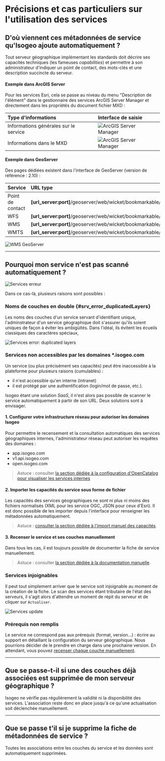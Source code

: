 # Précisions et cas particuliers sur l&apos;utilisation des services

## D&apos;où viennent ces métadonnées de service qu&apos;Isogeo ajoute automatiquement ?

Tout serveur géographique implémentant les standards doit décrire ses capacités techniques (les fameuses *capabilities*) et permettre à son administrateur d&apos;indiquer un point de contact, des mots-clés et une description succincte du serveur.

#### Exemple dans ArcGIS Server

Pour les services Esri, cela se passe au niveau du menu "Description de l&apos;élément" dans le gestionnaire des services ArcGIS Server Manager et directement dans les propriétés du document fichier MXD :

| Type d&apos;informations | Interface de saisie |
| :------------------ | :------------------ |
| Informations générales sur le service | ![ArcGIS Server Manager](/images/inv_edit_srv_GetCapSource_ArcgisServer.png "Interface de documentation du GetCapabilities dans ArcGIS Server") |
| Informations dans le MXD |![ArcGIS Server Manager](/images/inv_edit_srv_GetCapSource_arcmap.png "Interface de documentation du GetCapabilities dans ArcMap") |

#### Exemple dans GeoServer

Des pages dédiées existent dans l&apos;interface de GeoServer (version de référence : 2.10) :

| Service          | URL type |
| :--------------- | :------- |
| Point de contact | **[url_server:port]**/geoserver/web/wicket/bookmarkable/org.geoserver.web.admin.ContactPage |
| WFS              | **[url_server:port]**/geoserver/web/wicket/bookmarkable/org.geoserver.wfs.web.WFSAdminPage |
| WMS              | **[url_server:port]**/geoserver/web/wicket/bookmarkable/org.geoserver.wms.web.WMSAdminPage |
| WMTS             | **[url_server:port]**/geoserver/web/wicket/bookmarkable/org.geoserver.gwc.web.wmts.WMTSAdminPage |

![WMS GeoServer](/images/inv_edit_srv_CLC_WFS_GetCapSource_geoserver.png "Interface de documentation du GetCapabilities du WMS dans GeoServer")

______________

## Pourquoi mon service n&apos;est pas scanné automatiquement ?

![Services erreur](/images/inv_edit_srv_unreachable.png "Une erreur est survenue durant le scan du service. Impossible de pré-remplir les métadonnées.")

Dans ce cas-là, plusieurs raisons sont possibles :

### Noms de couches en double {#srv_error_duplicatedLayers}

Les noms des couches d&apos;un service servant d&apos;identifiant unique, l&apos;adminstrateur d&apos;un service géographique doit s&apos;assurer qu&apos;ils soient uniques de façon à éviter les ambigüités. Dans l&apos;idéal, ils évitent les écueils classiques des caractères spéciaux, 

![Services error: duplicated layers](/images/inv_edit_srv_geoserver_duplicatedLayers.png "Doublons dans les noms des couches d&apos;un service")


### Services non accessibles par les domaines \*.isogeo.com

Un service (ou plus précisément ses capacités) peut être inaccessible à la plateforme pour plusieurs raisons (cumulables) :
* il n&apos;est accessible qu&apos;en interne (intranet)
* il est protégé par une authentification (login/mot de passe, etc.).

Isogeo étant une solution *SaaS*, il n&apos;est alors pas possible de scanner le service automatiquement à partir de son URL. Deux solutions sont à envisager.

#### 1. Configurer votre infrastructure réseau pour autoriser les domaines Isogeo

Pour permettre le recensement et la consultation automatiques des services géographiques internes, l&apos;administrateur réseau peut autoriser les requêtes des domaines :
* app.isogeo.com
* v1.api.isogeo.com
* open.isogeo.com

> Astuce : consulter [la section dédiée à la configuration d&apos;OpenCatalog pour visualiser les services internes](../../publish/share_opencatalog.html#oc_proxy)

#### 2. Importer les capacités du service sous forme de fichier

Les capacités des services géographiques ne sont ni plus ni moins des fichiers normalisés (XML pour les service OGC, JSON pour ceux d&apos;Esri). Il est donc possible de les importer depuis l&apos;interface pour renseigner les métadonnées automatiquement.

> Astuce : [consulter la section dédiée à l&apos;import manuel des capacités](srv_howto.html#srv_auto_private).


#### 3. Recenser le service et ses couches manuellement

Dans tous les cas, il est toujours possible de documenter la fiche de service manuellement.

> Astuce : consulter [la section dédiée à la documentation manuelle](srv_howto.html#srv_manual_doc).


### Services injoignables

Il peut tout simplement arriver que le service soit injoignable au moment de la création de la fiche. Le scan des services étant tributaire de l&apos;état des serveurs, il s&apos;agit alors d&apos;attendre un moment de répit du serveur et de cliquer sur `Actualiser`.

![Services update](/images/inv_edit_srv_update.png "Cliquer sur Actualiser pour mettre à jour les informations des fiches de type service.")


### Prérequis non remplis

Le service ne correspond pas aux prérequis (format, version...) : écrire au support en détaillant la configuration du serveur géographique. Nous pourrions décider de le prendre en charge dans une prochaine version. En attendant, vous pouvez [recenser chaque couche manuellement](srv_howto.html#srv_manual_doc).

_____________

## Que se passe-t-il si une des couches déjà associées est supprimée de mon serveur géographique ?

Isogeo ne vérifie pas régulièrement la validité ni la disponibilité des services. L&apos;association reste donc en place jusqu&apos;à ce qu&apos;une actualisation soit déclenchée manuellement.

_____________

## Que se passe t&apos;il si je supprime la fiche de métadonnées de service ?

Toutes les associations entre les couches du service et les données sont automatiquement supprimées.
